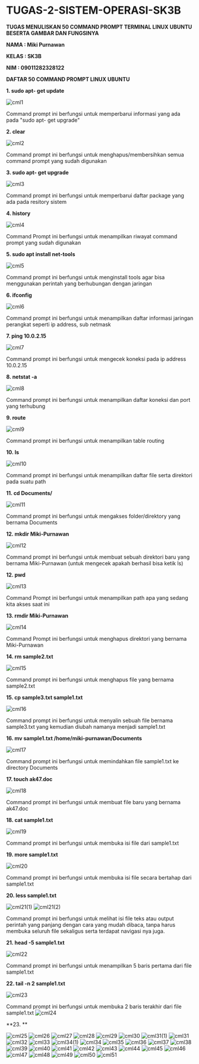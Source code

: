 # TUGAS-2-SISTEM-OPERASI-SK3B

**TUGAS MENULISKAN 50 COMMAND PROMPT TERMINAL LINUX UBUNTU BESERTA GAMBAR DAN FUNGSINYA**

**NAMA : Miki Purnawan**

**KELAS : SK3B**

**NIM : 09011282328122**

**DAFTAR 50 COMMAND PROMPT LINUX UBUNTU**

**1. sudo apt- get update**

![cml1](https://github.com/user-attachments/assets/c11347de-1b71-4142-9d26-10874e3839a9)

Command prompt ini berfungsi untuk memperbarui informasi yang ada pada "sudo apt- get upgrade"

**2. clear**

![cml2](https://github.com/user-attachments/assets/ab8b9e1d-c592-4a71-bccf-e23259cbdb34)

Command prompt ini berfungsi untuk menghapus/membersihkan semua command prompt yang sudah digunakan

**3. sudo apt- get upgrade** 

![cml3](https://github.com/user-attachments/assets/4ca2a405-fb93-4ac3-a792-9b72e9ba3cc3)

Command prompt ini berfungsi untuk memperbarui daftar package yang ada pada resitory sistem

**4. history**

![cml4](https://github.com/user-attachments/assets/20091962-08d0-41c5-9bba-3588e515d885)

Command Prompt ini berfungsi untuk menampilkan riwayat command prompt yang sudah digunakan

**5. sudo apt install net-tools**

![cml5](https://github.com/user-attachments/assets/1aff85b7-123e-4b64-a96f-70a5133ca6d5)

Command prompt ini berfungsi untuk menginstall tools agar bisa menggunakan perintah yang berhubungan dengan jaringan

**6. ifconfig**

![cml6](https://github.com/user-attachments/assets/92d7532b-d7f7-4909-a39b-36c52f25abb9)

Command prompt ini berfungsi untuk menampilkan daftar informasi jaringan perangkat seperti ip address, sub netmask

**7. ping 10.0.2.15**

![cml7](https://github.com/user-attachments/assets/1a165b3a-457b-44cb-9cc5-56e44ad1d9fd)

Command prompt ini berfungsi untuk mengecek koneksi pada ip address 10.0.2.15

**8. netstat -a**

![cml8](https://github.com/user-attachments/assets/87467492-c918-4938-a30d-fe4e941ee7a0)

Command prompt ini berfungsi untuk menampilkan daftar koneksi dan port yang terhubung

**9. route**

![cml9](https://github.com/user-attachments/assets/ff41cfd5-afe7-4756-9848-8d95ce157872)

Command prompt ini berfungsi untuk menampilkan table routing

**10. ls**

![cml10](https://github.com/user-attachments/assets/19f000e6-adcf-44b2-8795-4ef04aed8441)

Command prompt ini berfungsi untuk menampilkan daftar file serta direktori pada suatu path

**11. cd Documents/**

![cml11](https://github.com/user-attachments/assets/d5cc5ce9-097f-44fa-a46e-346900bdd028)

Command prompt ini berfungsi untuk mengakses folder/direktory yang bernama Documents

**12. mkdir Miki-Purnawan**

![cml12](https://github.com/user-attachments/assets/678438ce-ae5a-42a9-89ea-ac02ebda08ea)

Command prompt ini berfungsi untuk membuat sebuah direktori baru yang bernama Miki-Purnawan (untuk mengecek apakah berhasil bisa ketik ls)

**12. pwd**

![cml13](https://github.com/user-attachments/assets/42966205-bb1f-474d-a8d3-ecd9ed43e757)

Command Prompt ini berfungsi untuk menampilkan path apa yang sedang kita akses saat ini

**13. rmdir Miki-Purnawan**

![cml14](https://github.com/user-attachments/assets/efe1f51c-9d75-4cd0-932b-811dc5d832d9)

Command Prompt ini berfungsi untuk menghapus direktori yang bernama Miki-Purnawan

**14. rm sample2.txt**

![cml15](https://github.com/user-attachments/assets/133ba010-3797-400f-b43d-affd4f8a8758)

Command prompt ini berfungsi untuk menghapus file yang bernama sample2.txt

**15. cp sample3.txt sample1.txt**

![cml16](https://github.com/user-attachments/assets/7bd1c855-237d-417c-8096-21afba83c62e)

Command prompt ini berfungsi untuk menyalin sebuah file bernama sample3.txt yang kemudian diubah namanya menjadi sample1.txt

**16. mv sample1.txt /home/miki-purnawan/Documents**

![cml17](https://github.com/user-attachments/assets/a30adbd5-f53d-45bb-9366-445c21c7f060)

Command prompt ini berfungsi untuk memindahkan file sample1.txt ke directory Documents

**17. touch ak47.doc**

![cml18](https://github.com/user-attachments/assets/30e35665-be78-4df5-9e3e-a711ef62bb01)

Command prompt ini berfungsi untuk membuat file baru yang bernama ak47.doc

**18. cat sample1.txt**

![cml19](https://github.com/user-attachments/assets/e5b40578-57c7-4b5d-8774-c9b896fb9fee)

Command prompt ini berfungsi untuk membuka isi file dari sample1.txt

**19. more sample1.txt**

![cml20](https://github.com/user-attachments/assets/b224f799-77af-40b3-86fe-7fe36848f122)

Command prompt ini berfungsi untuk membuka isi file secara bertahap dari sample1.txt

**20. less sample1.txt**

![cml21(1)](https://github.com/user-attachments/assets/ec246400-d1db-4757-a018-93767ea9fd29)
![cml21(2)](https://github.com/user-attachments/assets/0f02fd4d-6c68-469c-9eb0-54d3cac080d0)

Command prompt ini berfungsi untuk melihat isi file teks atau output perintah yang panjang dengan cara yang mudah dibaca, tanpa harus membuka seluruh file sekaligus serta terdapat navigasi nya juga.

**21. head -5 sample1.txt**

![cml22](https://github.com/user-attachments/assets/450be859-81d8-4b37-941a-446b34aaeb5f)

Command prompt ini berfungsi untuk menampilkan 5 baris pertama dari file sample1.txt

**22. tail -n 2 sample1.txt**

![cml23](https://github.com/user-attachments/assets/b7df6742-1b52-4a96-a03c-81fd46370400)

Command prompt ini berfungsi untuk membuka 2 baris terakhir dari file sample1.txt
![cml24](https://github.com/user-attachments/assets/f531addf-d7e9-420d-bebb-0b39467cb992)

**23. **

![cml25](https://github.com/user-attachments/assets/3e23505a-0250-40b1-8a13-b46fbcf39c7f)
![cml26](https://github.com/user-attachments/assets/548f1f27-6865-4025-8f51-936e1bb3b4f6)
![cml27](https://github.com/user-attachments/assets/512da47b-f2af-4eba-9fde-fec617869409)
![cml28](https://github.com/user-attachments/assets/3b817e7e-7ddd-4f6b-a4fb-b55f3aaeb8ce)
![cml29](https://github.com/user-attachments/assets/7f0fc3d9-6b8a-48bb-becc-f361fdda5819)
![cml30](https://github.com/user-attachments/assets/e1be6f83-c2be-4405-926c-66c515f77876)
![cml31(1)](https://github.com/user-attachments/assets/4dc0f618-3571-483f-a4ce-59bdabb4f11c)
![cml31](https://github.com/user-attachments/assets/122c8a6f-f517-4aa4-96c0-9df555934f58)
![cml32](https://github.com/user-attachments/assets/1f8455b0-3d62-42d7-b541-bd7bcf4c347f)
![cml33](https://github.com/user-attachments/assets/7bf3b3ef-1381-4761-aa25-750ce106da01)
![cml34(1)](https://github.com/user-attachments/assets/9461cac6-b909-433b-800b-1306ac259385)
![cml34](https://github.com/user-attachments/assets/1c6a27f3-7da3-4447-abeb-5d29b110e3c0)
![cml35](https://github.com/user-attachments/assets/63b2d702-ccc1-433b-ae6e-799b400c1924)
![cml36](https://github.com/user-attachments/assets/fa9df7ae-4ce4-436d-9afd-86a691c2da64)
![cml37](https://github.com/user-attachments/assets/0750583c-1316-4f3d-9d5b-12a0c583bf94)
![cml38](https://github.com/user-attachments/assets/ef927480-a53a-4eaf-aaf8-f5a6b24e0b66)
![cml39](https://github.com/user-attachments/assets/4af169ab-f16a-4674-8cfb-d5b7f4c1c68b)
![cml40](https://github.com/user-attachments/assets/03614ff0-96fd-4b7b-96b5-f104067c2ca2)
![cml41](https://github.com/user-attachments/assets/ee55f439-9791-45ca-b773-47787378f130)
![cml42](https://github.com/user-attachments/assets/031ed9ce-e092-4d54-a548-bfb9adde3b47)
![cml43](https://github.com/user-attachments/assets/51547a65-d1fd-4875-a962-5ec7aec11da8)
![cml44](https://github.com/user-attachments/assets/25374c7c-b32d-4d9f-8158-e019dbea02e9)
![cml45](https://github.com/user-attachments/assets/5ed05661-6c6a-4082-83ec-d442e010e8ca)
![cml46](https://github.com/user-attachments/assets/253d2a8e-f367-4b21-91f7-62234e2c566f)
![cml47](https://github.com/user-attachments/assets/3b150e30-7b93-44e1-9e4d-3c467c788e7b)
![cml48](https://github.com/user-attachments/assets/194d7585-92b0-40ad-aaf3-03d1c302c40f)
![cml49](https://github.com/user-attachments/assets/7d191efc-d528-4016-b6e4-b06765deebbe)
![cml50](https://github.com/user-attachments/assets/7fce76fd-b064-4d95-88f8-e9d749778cda)
![cml51](https://github.com/user-attachments/assets/718c0a97-8e44-488c-bdef-51c64fb6e2a4)

